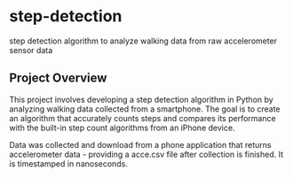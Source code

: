 # step-detection
step detection algorithm to analyze walking data from raw accelerometer sensor data

## Project Overview
This project involves developing a step detection algorithm in Python by analyzing walking data collected from a smartphone. The goal is to create an algorithm that accurately counts steps and compares its performance with the built-in step count algorithms from an iPhone device.

Data was collected and download from a phone application that returns accelerometer data - providing a acce.csv file after collection is finished. It is timestamped in nanoseconds.

